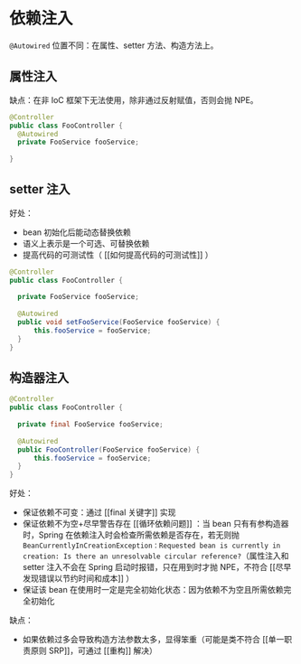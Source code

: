 # 依赖注入

`@Autowired` 位置不同：在属性、setter 方法、构造方法上。

## 属性注入

缺点：在非 IoC 框架下无法使用，除非通过反射赋值，否则会抛 NPE。

```java
@Controller
public class FooController {
  @Autowired
  private FooService fooService;
  
}
```

## setter 注入

好处：

- bean 初始化后能动态替换依赖
- 语义上表示是一个可选、可替换依赖
- 提高代码的可测试性（ [[如何提高代码的可测试性]] ）

```java
@Controller
public class FooController {
  
  private FooService fooService;
  
  @Autowired
  public void setFooService(FooService fooService) {
      this.fooService = fooService;
  }
}
```

## 构造器注入

```java
@Controller
public class FooController {
  
  private final FooService fooService;
  
  @Autowired
  public FooController(FooService fooService) {
      this.fooService = fooService;
  }
}
```

好处：

- 保证依赖不可变：通过 [[final 关键字]] 实现
- 保证依赖不为空+尽早警告存在 [[循环依赖问题]] ：当 bean 只有有参构造器时，Spring 在依赖注入时会检查所需依赖是否存在，若无则抛 `BeanCurrentlyInCreationException：Requested bean is currently in creation: Is there an unresolvable circular reference?`（属性注入和 setter 注入不会在 Spring 启动时报错，只在用到时才抛 NPE，不符合 [[尽早发现错误以节约时间和成本]] ）
- 保证该 bean 在使用时一定是完全初始化状态：因为依赖不为空且所需依赖完全初始化

缺点：

- 如果依赖过多会导致构造方法参数太多，显得笨重（可能是类不符合 [[单一职责原则 SRP]]，可通过 [[重构]] 解决）
